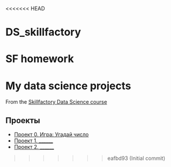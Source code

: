 <<<<<<< HEAD
# DS_skillfactory
SF homework
=======
# My data science projects
From the [Skillfactory Data Science course](https://skillfactory.ru/data-scientist-pro)

## Проекты

* [Проект 0. Игра: Угадай число](https://github.com/Dushka97/SkillFactory/tree/main/project_0)
* [Проект 1. ______](https://github.com/Dushka97/SkillFactory/tree/main/project_1)
* [Проект 2. ______](____)
>>>>>>> eafbd93 (Initial commit)
